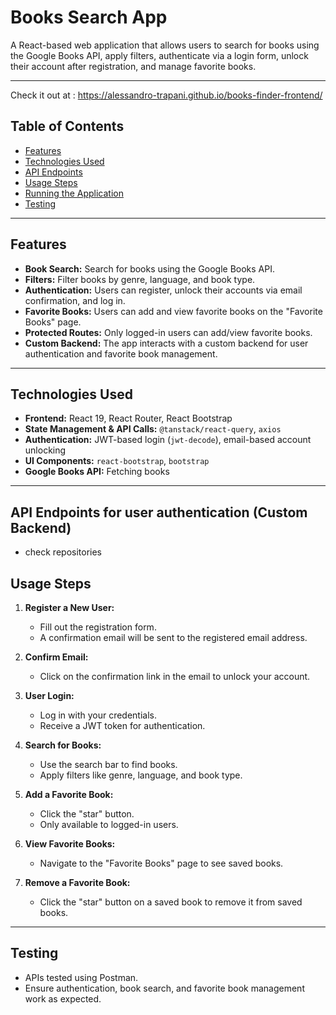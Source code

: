 # Books Search App

A React-based web application that allows users to search for books using the Google Books API, apply filters, authenticate via a login form, unlock their account after registration, and manage favorite books.

---
Check it out at : https://alessandro-trapani.github.io/books-finder-frontend/

## Table of Contents

- [Features](#features)
- [Technologies Used](#technologies-used)
- [API Endpoints](#api-endpoints)
- [Usage Steps](#usage-steps)
- [Running the Application](#running-the-application)
- [Testing](#testing)

---

## Features

- **Book Search:** Search for books using the Google Books API.
- **Filters:** Filter books by genre, language, and book type.
- **Authentication:** Users can register, unlock their accounts via email confirmation, and log in.
- **Favorite Books:** Users can add and view favorite books on the "Favorite Books" page.
- **Protected Routes:** Only logged-in users can add/view favorite books.
- **Custom Backend:** The app interacts with a custom backend for user authentication and favorite book management.

---

## Technologies Used

- **Frontend:** React 19, React Router, React Bootstrap
- **State Management & API Calls:** `@tanstack/react-query`, `axios`
- **Authentication:** JWT-based login (`jwt-decode`), email-based account unlocking
- **UI Components:** `react-bootstrap`, `bootstrap`
- **Google Books API:** Fetching books

---

## API Endpoints for user authentication (Custom Backend)
- check repositories



## Usage Steps

1. **Register a New User:**
   - Fill out the registration form.
   - A confirmation email will be sent to the registered email address.

2. **Confirm Email:**
   - Click on the confirmation link in the email to unlock your account.

3. **User Login:**
   - Log in with your credentials.
   - Receive a JWT token for authentication.

4. **Search for Books:**
   - Use the search bar to find books.
   - Apply filters like genre, language, and book type.

5. **Add a Favorite Book:**
   - Click the "star" button.
   - Only available to logged-in users.

6. **View Favorite Books:**
   - Navigate to the "Favorite Books" page to see saved books.

7. **Remove a Favorite Book:**
   - Click the "star" button on a saved book to remove it from saved books.

---

## Testing
- APIs tested using Postman.
- Ensure authentication, book search, and favorite book management work as expected.

